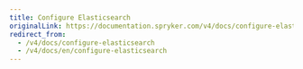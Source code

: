 ```yaml
---
title: Configure Elasticsearch
originalLink: https://documentation.spryker.com/v4/docs/configure-elasticsearch
redirect_from:
  - /v4/docs/configure-elasticsearch
  - /v4/docs/en/configure-elasticsearch
---
```



